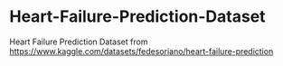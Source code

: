 # Heart-Failure-Prediction-Dataset
Heart Failure Prediction Dataset from https://www.kaggle.com/datasets/fedesoriano/heart-failure-prediction
